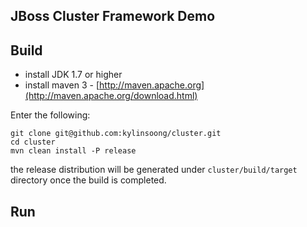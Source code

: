 ## JBoss Cluster Framework Demo


## Build

* install JDK 1.7 or higher
* install maven 3 - [http://maven.apache.org](http://maven.apache.org/download.html)

Enter the following:

~~~
git clone git@github.com:kylinsoong/cluster.git
cd cluster
mvn clean install -P release
~~~

the release distribution will be generated under `cluster/build/target` directory once the build is completed.

## Run 
